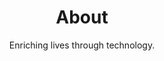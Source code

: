 ---
layout: page
title: About
jumbotitle: About Ars Mentis
subtitle: Enriching lives through technology.
order: 2
---
